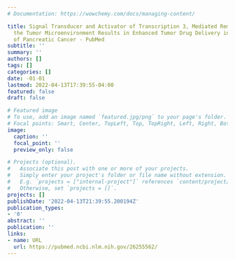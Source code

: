 ```yaml
---
# Documentation: https://wowchemy.com/docs/managing-content/

title: Signal Transducer and Activator of Transcription 3, Mediated Remodeling of
  the Tumor Microenvironment Results in Enhanced Tumor Drug Delivery in a Mouse Model
  of Pancreatic Cancer - PubMed
subtitle: ''
summary: ''
authors: []
tags: []
categories: []
date: -01-01
lastmod: 2022-04-13T17:39:55-04:00
featured: false
draft: false

# Featured image
# To use, add an image named `featured.jpg/png` to your page's folder.
# Focal points: Smart, Center, TopLeft, Top, TopRight, Left, Right, BottomLeft, Bottom, BottomRight.
image:
  caption: ''
  focal_point: ''
  preview_only: false

# Projects (optional).
#   Associate this post with one or more of your projects.
#   Simply enter your project's folder or file name without extension.
#   E.g. `projects = ["internal-project"]` references `content/project/deep-learning/index.md`.
#   Otherwise, set `projects = []`.
projects: []
publishDate: '2022-04-13T21:39:55.200194Z'
publication_types:
- '0'
abstract: ''
publication: ''
links:
- name: URL
  url: https://pubmed.ncbi.nlm.nih.gov/26255562/
---
```

